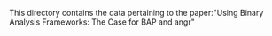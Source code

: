 This directory contains the data pertaining to the paper:"Using Binary
Analysis Frameworks: The Case for BAP and angr"
